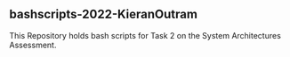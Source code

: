 ## bashscripts-2022-KieranOutram
This Repository holds bash scripts for Task 2 on the System Architectures Assessment.
